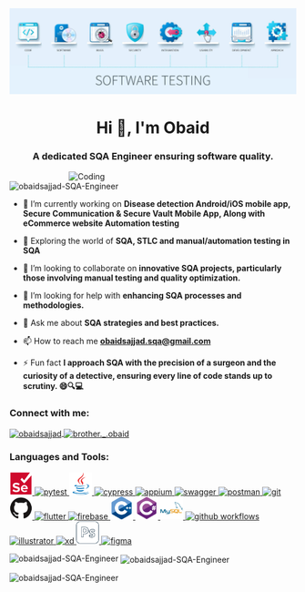 ![logo](https://github.com/obaidsajjad-SQA-Engineer/obaidsajjad-SQA-Engineer/blob/main/sqa-manual-automatic-functional-and-regression-testing.png)

<h1 align="center">Hi 👋, I'm Obaid</h1>
<h3 align="center">A dedicated SQA Engineer ensuring software quality.</h3>

<img align="right" alt="Coding" width="400" src="https://media3.giphy.com/media/qgQUggAC3Pfv687qPC/giphy.gif?cid=ecf05e471l162d1bw4i6pqb4xhb1j8qmxvyaz78c7063hq4m&ep=v1_gifs_search&rid=giphy.gif&ct=g">

<p align="left"> <img src="https://komarev.com/ghpvc/?username=obaidsajjad-SQA-Engineer&label=Profile%20views&color=0e75b6&style=flat" alt="obaidsajjad-SQA-Engineer" /> </p>

- 🔭 I’m currently working on **Disease detection Android/iOS mobile app, Secure Communication & Secure Vault Mobile App, Along with eCommerce website Automation testing**

- 🌱 Exploring the world of **SQA, STLC and manual/automation testing in SQA**

- 👯 I’m looking to collaborate on **innovative SQA projects, particularly those involving manual testing and quality optimization.**

- 🤝 I’m looking for help with **enhancing SQA processes and methodologies.**

- 💬 Ask me about **SQA strategies and best practices.**

- 📫 How to reach me **obaidsajjad.sqa@gmail.com**

- ⚡ Fun fact **I approach SQA with the precision of a surgeon and the curiosity of a detective, ensuring every line of code stands up to scrutiny. 😄🔍💻**

<h3 align="left">Connect with me:</h3>
<p align="left">
  <a href="https://www.linkedin.com/in/obaidsajjadsqa/" target="_blank">
    <img align="center" src="https://raw.githubusercontent.com/rahuldkjain/github-profile-readme-generator/master/src/images/icons/Social/linked-in-alt.svg" alt="obaidsajjad" height="30" width="40" />
  </a>
  <a href="https://instagram.com/obaid._.sajjad" target="_blank">
    <img align="center" src="https://raw.githubusercontent.com/rahuldkjain/github-profile-readme-generator/master/src/images/icons/Social/instagram.svg" alt="brother._.obaid" height="30" width="40" />
  </a>
</p>

<h3 align="left">Languages and Tools:</h3>
<p align="left">
  <a href="https://github.com/SeleniumHQ/selenium" target="_blank" rel="noreferrer">
    <img src="https://raw.githubusercontent.com/devicons/devicon/master/icons/selenium/selenium-original.svg" alt="selenium" width="40" height="40"/>
  </a>
  <a href="https://pytest.org/" target="_blank" rel="noreferrer">
    <img src="https://upload.wikimedia.org/wikipedia/commons/b/ba/Pytest_logo.svg" alt="pytest" width="40" height="40"/>
  </a>
  <a href="https://www.java.com" target="_blank" rel="noreferrer">
    <img src="https://raw.githubusercontent.com/devicons/devicon/master/icons/java/java-original.svg" alt="java" width="40" height="40"/>
  </a>
  <a href="https://www.cypress.io/" target="_blank" rel="noreferrer">
    <img src="https://cdn.brandfetch.io/idIq_kF0rb/theme/dark/logo.svg?c=1dxbfHSJFAPEGdCLU4o5B" alt="cypress" width="40" height="40"/>
  </a>
  <a href="https://appium.io/" target="_blank" rel="noreferrer">
    <img src="https://www.svgviewer.dev/s/13580/appium" alt="appium" width="40" height="40"/>
  </a>
  <a href="https://swagger.io/" target="_blank" rel="noreferrer">
    <img src="https://raw.githubusercontent.com/swagger-api/swagger-ui/master/src/main/html/images/favicon-32x32.png" alt="swagger" width="40" height="40"/>
  </a>
  <a href="https://www.postman.com/" target="_blank" rel="noreferrer">
    <img src="https://www.vectorlogo.zone/logos/getpostman/getpostman-icon.svg" alt="postman" width="40" height="40"/>
  </a>
  <a href="https://git-scm.com/" target="_blank" rel="noreferrer">
    <img src="https://www.vectorlogo.zone/logos/git-scm/git-scm-icon.svg" alt="git" width="40" height="40"/>
  </a>
  <a href="https://github.com/" target="_blank" rel="noreferrer">
    <img src="https://raw.githubusercontent.com/devicons/devicon/master/icons/github/github-original.svg" alt="github" width="40" height="40"/>
  </a>
  <a href="https://flutter.dev" target="_blank" rel="noreferrer">
    <img src="https://www.vectorlogo.zone/logos/flutterio/flutterio-icon.svg" alt="flutter" width="40" height="40"/>
  </a>
  <a href="https://firebase.google.com/" target="_blank" rel="noreferrer">
    <img src="https://www.vectorlogo.zone/logos/firebase/firebase-icon.svg" alt="firebase" width="40" height="40"/>
  </a>
  <a href="https://www.w3schools.com/cpp/" target="_blank" rel="noreferrer">
    <img src="https://raw.githubusercontent.com/devicons/devicon/master/icons/cplusplus/cplusplus-original.svg" alt="cplusplus" width="40" height="40"/>
  </a>
  <a href="https://www.w3schools.com/cs/" target="_blank" rel="noreferrer">
    <img src="https://raw.githubusercontent.com/devicons/devicon/master/icons/csharp/csharp-original.svg" alt="csharp" width="40" height="40"/>
  </a>
  <a href="https://www.w3schools.com/sql/" target="_blank" rel="noreferrer">
    <img src="https://raw.githubusercontent.com/devicons/devicon/master/icons/mysql/mysql-original-wordmark.svg" alt="sql" width="40" height="40"/>
  </a>
  <a href="https://github.com/features/actions" target="_blank" rel="noreferrer">
    <img src="https://www.vectorlogo.zone/logos/github/github-icon.svg" alt="github workflows" width="40" height="40"/>
  </a>
  <a href="https://www.adobe.com/products/illustrator.html" target="_blank" rel="noreferrer">
    <img src="https://www.vectorlogo.zone/logos/adobe_illustrator/adobe_illustrator-icon.svg" alt="illustrator" width="40" height="40"/>
  </a>
  <a href="https://www.adobe.com/products/xd.html" target="_blank" rel="noreferrer">
    <img src="https://cdn.worldvectorlogo.com/logos/adobe-xd.svg" alt="xd" width="40" height="40"/>
  </a>
  <a href="https://www.adobe.com/products/photoshop.html" target="_blank" rel="noreferrer">
    <img src="https://raw.githubusercontent.com/devicons/devicon/master/icons/photoshop/photoshop-line.svg" alt="photoshop" width="40" height="40"/>
  </a>
  <a href="https://www.figma.com/" target="_blank" rel="noreferrer">
    <img src="https://www.vectorlogo.zone/logos/figma/figma-icon.svg" alt="figma" width="40" height="40"/>
  </a>
</p>

<p><img align="left" src="https://github-readme-stats.vercel.app/api/top-langs/?username=obaidsajjad-SQA-Engineer&layout=compact&langs_count=8" alt="obaidsajjad-SQA-Engineer" /></p>

<p>&nbsp;<img align="center" src="https://github-readme-stats.vercel.app/api?username=obaidsajjad-SQA-Engineer&show_icons=true" alt="obaidsajjad-SQA-Engineer" /></p>

<p><img align="center" src="https://github-readme-streak-stats.herokuapp.com/?user=obaidsajjad-SQA-Engineer" alt="obaidsajjad-SQA-Engineer" /></p>

